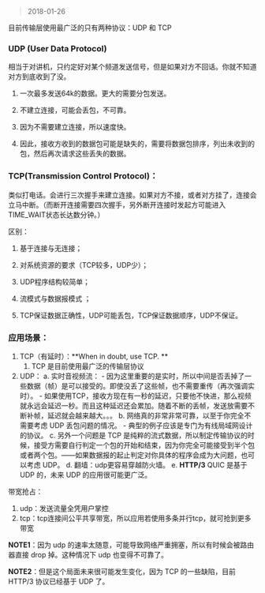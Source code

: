 >2018-01-26

目前传输层使用最广泛的只有两种协议：UDP 和 TCP

### UDP (User Data Protocol)

相当于对讲机，只约定好对某个频道发送信号，但是如果对方不回话。你就不知道对方到底收到了没。 

1. 一次最多发送64k的数据。更大的需要分包发送。 

2. 不建立连接，可能会丢包，不可靠。 

3. 因为不需要建立连接，所以速度快。 

4. 因此，接收方收到的数据包可能是缺失的，需要将数据包排序，列出未收到的包，然后再次请求这些丢失的数据。 

### TCP(Transmission Control Protocol)：

类似打电话。会进行三次握手来建立连接。如果对方不接，或者对方挂了，连接会立马中断。（而断开连接需要四次握手，另外断开连接时发起方可能进入TIME_WAIT状态长达数分钟。） 

区别： 

1. 基于连接与无连接； 

2. 对系统资源的要求（TCP较多，UDP少）； 

3. UDP程序结构较简单； 

4. 流模式与数据报模式 ； 

5. TCP保证数据正确性，UDP可能丢包，TCP保证数据顺序，UDP不保证。 

 

 

### 应用场景： 

1. TCP（有延时）：**When in doubt, use TCP. **
   1. TCP 是目前使用最广泛的传输层协议
2. UDP：
    a. 实时音视频流： 
        - 因为这里重要的是实时，所以中间是否丢掉了一些数据（帧）是可以接受的。即使没丢了这些帧，也不需要重传（再次强调实时）。 
        - 如果使用TCP，接收方现在有一秒的延迟，只要他不快进，那么视频就永远会延迟一秒。而且这种延迟还会累加。随着不断的丢帧，发送放需要不断补帧，延迟就会越来越大。。。 
    b. 网络真的非常非常可靠，以至于你完全不需要考虑 UDP 丢包问题的情况。 
        - 典型的例子应该是专门为有线局域网设计的协议。 
    c. 另外一个问题是 TCP 是纯粹的流式数据，所以制定传输协议的时候，接受方需要自行判定一个包的开始和结束，因为你完全可能接受到半个包或者两个包。——如果数据报的起止判定对你具体的程序会成为大问题，也可以考虑 UDP。 
    d. 翻墙：udp更容易穿越防火墙。
    e. **HTTP/3** QUIC 是基于 UDP 的，未来 UDP 的应用很可能更广泛。 

带宽抢占： 

1. udp：发送流量全凭用户掌控
1. tcp：tcp连接间公平共享带宽，所以应用若使用多条并行tcp，就可抢到更多带宽

**NOTE1**：因为 udp 的速率太随意，可能导致网络严重拥塞，所以有时候会被路由器直接 drop 掉。这种情况下 udp 也变得不可靠了。

**NOTE2**：但是这个局面未来很可能发生变化，因为 TCP 的一些缺陷，目前 HTTP/3 协议已经基于 UDP 了。

